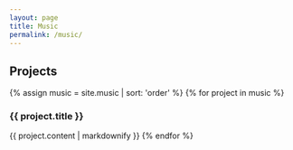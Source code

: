 ```yaml
---
layout: page
title: Music
permalink: /music/
---
```

## Projects
{% assign music = site.music | sort: 'order' %}
{% for project in music %}
### {{ project.title }}
{{ project.content | markdownify }}
{% endfor %}